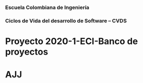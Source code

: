 ### Escuela Colombiana de Ingeniería
### Ciclos de Vida del desarrollo de Software – CVDS

# Proyecto 2020-1-ECI-Banco de proyectos


# AJJ
